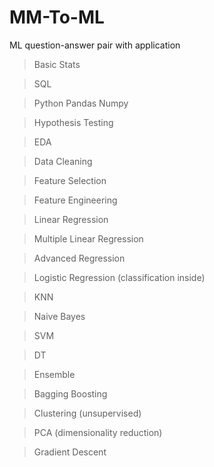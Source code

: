 # MM-To-ML
ML question-answer pair with application

> Basic Stats

> SQL

> Python
  > Pandas
  > Numpy
  
> Hypothesis Testing

> EDA

> Data Cleaning

> Feature Selection

> Feature Engineering

> Linear Regression

> Multiple Linear Regression

> Advanced Regression

> Logistic Regression (classification inside)

> KNN

> Naive Bayes

> SVM

> DT

> Ensemble

  > Bagging
  > Boosting
  
> Clustering (unsupervised)

> PCA (dimensionality reduction)

> Gradient Descent
